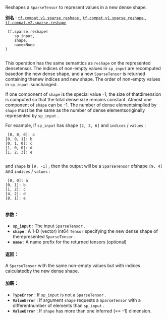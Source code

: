 Reshapes a  `SparseTensor`  to represent values in a new dense shape.

**别名** : [ `tf.compat.v1.sparse.reshape` ](/api_docs/python/tf/sparse/reshape), [ `tf.compat.v1.sparse_reshape` ](/api_docs/python/tf/sparse/reshape), [ `tf.compat.v2.sparse.reshape` ](/api_docs/python/tf/sparse/reshape)

```
 tf.sparse.reshape(
    sp_input,
    shape,
    name=None
)
 
```

This operation has the same semantics as  `reshape`  on the represented densetensor.  The indices of non-empty values in  `sp_input`  are recomputed basedon the new dense shape, and a new  `SparseTensor`  is returned containing thenew indices and new shape.  The order of non-empty values in  `sp_input`  isunchanged.

If one component of  `shape`  is the special value -1, the size of thatdimension is computed so that the total dense size remains constant.  Atmost one component of  `shape`  can be -1.  The number of dense elementsimplied by  `shape`  must be the same as the number of dense elementsoriginally represented by  `sp_input` .

For example, if  `sp_input`  has shape  `[2, 3, 6]`  and  `indices`  /  `values` :

```
 [0, 0, 0]: a
[0, 0, 1]: b
[0, 1, 0]: c
[1, 0, 0]: d
[1, 2, 3]: e
 
```

and  `shape`  is  `[9, -1]` , then the output will be a  `SparseTensor`  ofshape  `[9, 4]`  and  `indices`  /  `values` :

```
 [0, 0]: a
[0, 1]: b
[1, 2]: c
[4, 2]: d
[8, 1]: e
 
```

#### 参数：
- **`sp_input`** : The input  `SparseTensor` .
- **`shape`** : A 1-D (vector) int64  `Tensor`  specifying the new dense shape of therepresented  `SparseTensor` .
- **`name`** : A name prefix for the returned tensors (optional)


#### 返回：
A  `SparseTensor`  with the same non-empty values but with indices calculatedby the new dense shape.

#### 加薪：
- **`TypeError`** : If  `sp_input`  is not a  `SparseTensor` .
- **`ValueError`** :  If argument  `shape`  requests a  `SparseTensor`  with a differentnumber of elements than  `sp_input` .
- **`ValueError`** :  If  `shape`  has more than one inferred (== -1) dimension.
